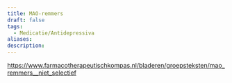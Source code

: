 ```yaml
---
title: MAO-remmers
draft: false
tags:
  - Medicatie/Antidepressiva
aliases: 
description:
---
```






https://www.farmacotherapeutischkompas.nl/bladeren/groepsteksten/mao_remmers__niet_selectief